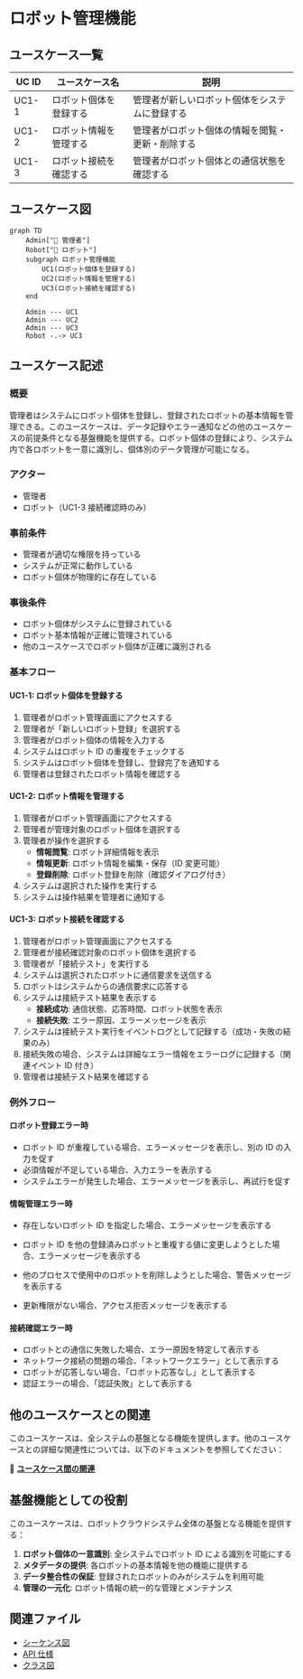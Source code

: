 # ロボット管理機能

## ユースケース一覧

| UC ID | ユースケース名         | 説明                                             |
| ----- | ---------------------- | ------------------------------------------------ |
| UC1-1 | ロボット個体を登録する | 管理者が新しいロボット個体をシステムに登録する   |
| UC1-2 | ロボット情報を管理する | 管理者がロボット個体の情報を閲覧・更新・削除する |
| UC1-3 | ロボット接続を確認する | 管理者がロボット個体との通信状態を確認する       |

## ユースケース図

```mermaid
graph TD
    Admin["👤 管理者"]
    Robot["🤖 ロボット"]
    subgraph ロボット管理機能
        UC1(ロボット個体を登録する)
        UC2(ロボット情報を管理する)
        UC3(ロボット接続を確認する)
    end

    Admin --- UC1
    Admin --- UC2
    Admin --- UC3
    Robot -.-> UC3
```

## ユースケース記述

### 概要

管理者はシステムにロボット個体を登録し、登録されたロボットの基本情報を管理できる。このユースケースは、データ記録やエラー通知などの他のユースケースの前提条件となる基盤機能を提供する。ロボット個体の登録により、システム内で各ロボットを一意に識別し、個体別のデータ管理が可能になる。

### アクター

- 管理者
- ロボット（UC1-3 接続確認時のみ）

### 事前条件

- 管理者が適切な権限を持っている
- システムが正常に動作している
- ロボット個体が物理的に存在している

### 事後条件

- ロボット個体がシステムに登録されている
- ロボット基本情報が正確に管理されている
- 他のユースケースでロボット個体が正確に識別される

### 基本フロー

#### UC1-1: ロボット個体を登録する

1. 管理者がロボット管理画面にアクセスする
2. 管理者が「新しいロボット登録」を選択する
3. 管理者がロボット個体の情報を入力する
4. システムはロボット ID の重複をチェックする
5. システムはロボット個体を登録し、登録完了を通知する
6. 管理者は登録されたロボット情報を確認する

#### UC1-2: ロボット情報を管理する

1. 管理者がロボット管理画面にアクセスする
2. 管理者が管理対象のロボット個体を選択する
3. 管理者が操作を選択する
   - **情報閲覧**: ロボット詳細情報を表示
   - **情報更新**: ロボット情報を編集・保存（ID 変更可能）
   - **登録削除**: ロボット登録を削除（確認ダイアログ付き）
4. システムは選択された操作を実行する
5. システムは操作結果を管理者に通知する

#### UC1-3: ロボット接続を確認する

1. 管理者がロボット管理画面にアクセスする
2. 管理者が接続確認対象のロボット個体を選択する
3. 管理者が「接続テスト」を実行する
4. システムは選択されたロボットに通信要求を送信する
5. ロボットはシステムからの通信要求に応答する
6. システムは接続テスト結果を表示する
   - **接続成功**: 通信状態、応答時間、ロボット状態を表示
   - **接続失敗**: エラー原因、エラーメッセージを表示
7. システムは接続テスト実行をイベントログとして記録する（成功・失敗の結果のみ）
8. 接続失敗の場合、システムは詳細なエラー情報をエラーログに記録する（関連イベント ID 付き）
9. 管理者は接続テスト結果を確認する

### 例外フロー

#### ロボット登録エラー時

- ロボット ID が重複している場合、エラーメッセージを表示し、別の ID の入力を促す
- 必須情報が不足している場合、入力エラーを表示する
- システムエラーが発生した場合、エラーメッセージを表示し、再試行を促す

#### 情報管理エラー時

- 存在しないロボット ID を指定した場合、エラーメッセージを表示する
- ロボット ID を他の登録済みロボットと重複する値に変更しようとした場合、エラーメッセージを表示する

- 他のプロセスで使用中のロボットを削除しようとした場合、警告メッセージを表示する
- 更新権限がない場合、アクセス拒否メッセージを表示する

#### 接続確認エラー時

- ロボットとの通信に失敗した場合、エラー原因を特定して表示する
- ネットワーク接続の問題の場合、「ネットワークエラー」として表示する
- ロボットが応答しない場合、「ロボット応答なし」として表示する
- 認証エラーの場合、「認証失敗」として表示する

## 他のユースケースとの関連

このユースケースは、全システムの基盤となる機能を提供します。他のユースケースとの詳細な関連性については、以下のドキュメントを参照してください：

📖 **[ユースケース間の関連](../usecase_relationships.md)**

## 基盤機能としての役割

このユースケースは、ロボットクラウドシステム全体の基盤となる機能を提供する：

1. **ロボット個体の一意識別**: 全システムでロボット ID による識別を可能にする
2. **メタデータの提供**: 各ロボットの基本情報を他の機能に提供する
3. **データ整合性の保証**: 登録されたロボットのみがシステムを利用可能
4. **管理の一元化**: ロボット情報の統一的な管理とメンテナンス

## 関連ファイル

- [シーケンス図](sequence.mmd)
- [API 仕様](api_spec.md)
- [クラス図](class_diagram.pu)

